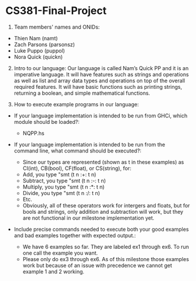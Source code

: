 # CS381-Final-Project

1. Team members' names and ONIDs:
  - Thien Nam (namt)
  - Zach Parsons (parsonsz)
  - Luke Puppo (puppol)
  - Nora Quick (quickn)

2. Intro to our language:
  Our language is called Nam’s Quick PP and it is an imperative language. It will have features such as strings and operations as well as list and array data types and operations on top of the overall required features. It will have basic functions such as printing strings, returning a boolean, and simple mathematical functions.

3. How to execute example programs in our language:
  - If your language implementation is intended to be run from GHCi, which module should be loaded?:
      - NQPP.hs
  - If your language implementation is intended to be run from the command line, what command should be executed?:
      - Since our types are represented (shown as t in these examples) as CI(int), CB(bool), CF(float), or CS(string), for:
      - Add, you type "smt (t n :+: t n)
      - Subtract, you type "smt (t n :-: t n)
      - Multiply, you type "smt (t n :*: t n)
      - Divide, you type "smt (t n :/: t n)
      - Etc.
      - Obviously, all of these operators work for intergers and floats, but for bools and strings, only addition and subtraction will work, but they are not functional in our milestone implementation yet.

  - Include precise commands needed to execute both your good examples and bad examples together with expected output.:
  	- We have 6 examples so far. They are labeled ex1 through ex6. To run one call the example you want.
    - Please only do ex3 through ex6. As of this milestone those examples work but because of an issue with precedence we cannot get example 1 and 2 working.
